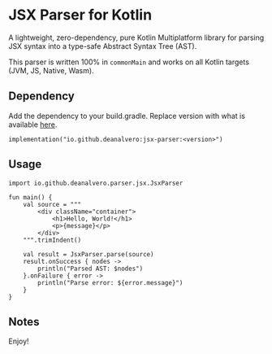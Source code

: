 # JSX Parser for Kotlin

A lightweight, zero-dependency, pure Kotlin Multiplatform library for parsing JSX syntax into a type-safe Abstract Syntax Tree (AST).

This parser is written 100% in `commonMain` and works on all Kotlin targets (JVM, JS, Native, Wasm).

## Dependency
Add the dependency to your build.gradle. Replace version with what is available [here](https://central.sonatype.com/artifact/io.github.deanalvero/jsx-parser/versions).
```
implementation("io.github.deanalvero:jsx-parser:<version>")
```

## Usage
```
import io.github.deanalvero.parser.jsx.JsxParser

fun main() {
    val source = """
        <div className="container">
            <h1>Hello, World!</h1>
            <p>{message}</p>
        </div>
    """.trimIndent()

    val result = JsxParser.parse(source)
    result.onSuccess { nodes ->
        println("Parsed AST: $nodes")
    }.onFailure { error ->
        println("Parse error: ${error.message}")
    }
}
```

## Notes
Enjoy!
